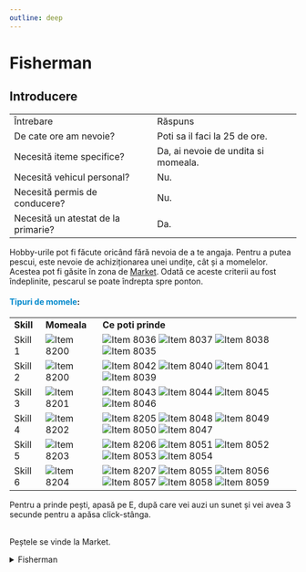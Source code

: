 ```yaml
---
outline: deep
---
```


# Fisherman

## Introducere

<table>
    <tr>
        <td>Întrebare</td>
        <td>Răspuns</td>
    </tr>
    <tr>
        <td>De cate ore am nevoie?</td>
        <td>Poti sa il faci la 25 de ore.</td>
    </tr>
    <tr>
        <td>Necesită iteme specifice?</td>
        <td>Da, ai nevoie de undita si momeala.</td>
    </tr>
    <tr>
        <td>Necesită vehicul personal?</td>
        <td>Nu.</td>
    </tr>
    <tr>
        <td>Necesită permis de conducere?</td>
        <td>Nu.</td>
    </tr>
    <tr>
        <td>Necesită un atestat de la primarie?</td>
        <td>Da.</td>
    </tr>
</table>

Hobby-urile pot fi făcute oricând fără nevoia de a te angaja. Pentru a putea pescui, este nevoie de achiziționarea unei <span class="button-p-hobby">undițe</span>, cât și a <span class="button-p-hobby">momelelor</span>. Acestea pot fi găsite în zona de <span class="button-p-hobby">[Market](https://socialclub.rockstargames.com/)</span>. Odată ce aceste criterii au fost îndeplinite, pescarul se poate îndrepta spre ponton.

#### <span style="color: #0088CC">Tipuri de momele</span>:

<table>
  <tr>
    <td><strong>Skill</strong></td>
    <td><strong>Momeala</strong></td>
    <td><strong>Ce poti prinde</strong></td>
  </tr>
  <tr>
    <td>Skill 1</td>
    <td>
        <div class="image-row">
        <img src="https://assets.b-zone.ro/items/8200.png" alt="Item 8200">
        </div>
    </td>
    <td>
      <div class="image-row">
        <img src="https://assets.b-zone.ro/items/8036.png" alt="Item 8036">
        <img src="https://assets.b-zone.ro/items/8037.png" alt="Item 8037">
        <img src="https://assets.b-zone.ro/items/8038.png" alt="Item 8038">
        <img src="https://assets.b-zone.ro/items/8035.png" alt="Item 8035">
      </div>
    </td>
    <tr>
    <td>Skill 2</td>
    <td>
        <div class="image-row">
        <img src="https://assets.b-zone.ro/items/8200.png" alt="Item 8200">
        </div>
    </td>
    <td>
      <div class="image-row">
        <img src="https://assets.b-zone.ro/items/8042.png" alt="Item 8042">
        <img src="https://assets.b-zone.ro/items/8040.png" alt="Item 8040">
        <img src="https://assets.b-zone.ro/items/8041.png" alt="Item 8041">
        <img src="https://assets.b-zone.ro/items/8039.png" alt="Item 8039">
      </div>
    </td>
    </tr>
    <tr>
    <td>Skill 3</td>
    <td>
        <div class="image-row">
        <img src="https://assets.b-zone.ro/items/8201.png" alt="Item 8201">
        </div>
    </td>
    <td>
      <div class="image-row">
        <img src="https://assets.b-zone.ro/items/8043.png" alt="Item 8043">
        <img src="https://assets.b-zone.ro/items/8044.png" alt="Item 8044">
        <img src="https://assets.b-zone.ro/items/8045.png" alt="Item 8045">
        <img src="https://assets.b-zone.ro/items/8046.png" alt="Item 8046">
      </div>
    </td>
    </tr>
    <tr>
    <td>Skill 4</td>
    <td>
        <div class="image-row">
        <img src="https://assets.b-zone.ro/items/8202.png" alt="Item 8202">
        </div>
    </td>
    <td>
      <div class="image-row">
        <img src="https://assets.b-zone.ro/items/8205.png" alt="Item 8205">
        <img src="https://assets.b-zone.ro/items/8048.png" alt="Item 8048">
        <img src="https://assets.b-zone.ro/items/8049.png" alt="Item 8049">
        <img src="https://assets.b-zone.ro/items/8050.png" alt="Item 8050">
        <img src="https://assets.b-zone.ro/items/8047.png" alt="Item 8047">
      </div>
    </td>
    </tr>
    <tr>
    <td>Skill 5</td>
    <td>
        <div class="image-row">
        <img src="https://assets.b-zone.ro/items/8203.png" alt="Item 8203">
        </div>
    </td>
    <td>
      <div class="image-row">
        <img src="https://assets.b-zone.ro/items/8206.png" alt="Item 8206">
        <img src="https://assets.b-zone.ro/items/8051.png" alt="Item 8051">
        <img src="https://assets.b-zone.ro/items/8052.png" alt="Item 8052">
        <img src="https://assets.b-zone.ro/items/8053.png" alt="Item 8053">
        <img src="https://assets.b-zone.ro/items/8054.png" alt="Item 8054">
      </div>
    </td>
    </tr>
    <tr>
    <td>Skill 6</td>
    <td>
        <div class="image-row">
        <img src="https://assets.b-zone.ro/items/8204.png" alt="Item 8204">
        </div>
    </td>
    <td>
      <div class="image-row">
        <img src="https://assets.b-zone.ro/items/8207.png" alt="Item 8207">
        <img src="https://assets.b-zone.ro/items/8055.png" alt="Item 8055">
        <img src="https://assets.b-zone.ro/items/8056.png" alt="Item 8056">
        <img src="https://assets.b-zone.ro/items/8057.png" alt="Item 8057">
        <img src="https://assets.b-zone.ro/items/8058.png" alt="Item 8058">
        <img src="https://assets.b-zone.ro/items/8059.png" alt="Item 8059">
      </div>
    </td>
    </tr>
  </tr>
</table>

Pentru a prinde pești, apasă pe <span class="button-p-hobby">E</span>, după care vei auzi un sunet și vei avea <span class="button-p-hobby">3 secunde</span> pentru a apăsa <span class="button-p-hobby">click-stânga</span>.

<br>Peștele se vinde la Market.

<details>
  <summary>Fisherman</summary>
  <img src="https://assets.b-zone.ro/wiki/fisherman.gif" alt="Fisherman">
</details>
